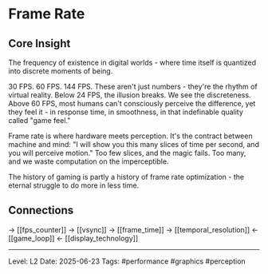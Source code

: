 # Frame Rate

## Core Insight
The frequency of existence in digital worlds - where time itself is quantized into discrete moments of being.

30 FPS. 60 FPS. 144 FPS. These aren't just numbers - they're the rhythm of virtual reality. Below 24 FPS, the illusion breaks. We see the discreteness. Above 60 FPS, most humans can't consciously perceive the difference, yet they feel it - in response time, in smoothness, in that indefinable quality called "game feel."

Frame rate is where hardware meets perception. It's the contract between machine and mind: "I will show you this many slices of time per second, and you will perceive motion." Too few slices, and the magic fails. Too many, and we waste computation on the imperceptible.

The history of gaming is partly a history of frame rate optimization - the eternal struggle to do more in less time.

## Connections
→ [[fps_counter]]
→ [[vsync]]
→ [[frame_time]]
→ [[temporal_resolution]]
← [[game_loop]]
← [[display_technology]]

---
Level: L2
Date: 2025-06-23
Tags: #performance #graphics #perception